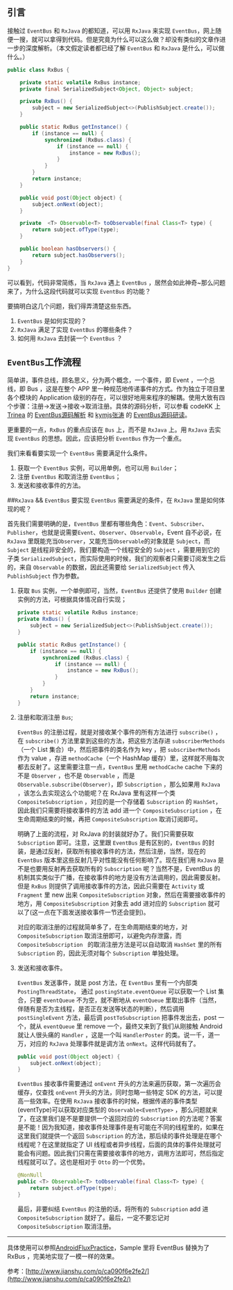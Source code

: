 ## 引言
接触过 `EventBus` 和 `RxJava` 的都知道，可以用 `RxJava` 来实现 `EventBus`，网上随便一搜，就可以拿得到代码。但是究竟为什么可以这么做？却没有类似的文章作进一步的深度解析。（本文假定读者都已经了解 `EventBus` 和 `RxJava` 是什么，可以做什么。）<!-- more -->

```Java
public class RxBus {

    private static volatile RxBus instance;
    private final SerializedSubject<Object, Object> subject;

    private RxBus() {
        subject = new SerializedSubject<>(PublishSubject.create());
    }

    public static RxBus getInstance() {
        if (instance == null) {
            synchronized (RxBus.class) {
                if (instance == null) {
                    instance = new RxBus();
                }
            }
        }
        return instance;
    }

    public void post(Object object) {
        subject.onNext(object);
    }

    private  <T> Observable<T> toObservable(final Class<T> type) {
        return subject.ofType(type);
    }

    public boolean hasObservers() {
        return subject.hasObservers();
    }
}
```
可以看到，代码非常简练，当 `RxJava` 遇上 `EventBus` ，居然会如此神奇~那么问题来了，为什么这段代码就可以实现 `EventBus` 的功能？

要搞明白这几个问题，我们得弄清楚这些东西。

1. `EventBus` 是如何实现的？
2. `RxJava` 满足了实现 `EventBus` 的哪些条件？
3. 如何用 `RxJava` 去封装一个 `EventBus` ？

## `EventBus`工作流程
简单讲，事件总线，顾名思义，分为两个概念，一个事件，即 Event ，一个总线，即 Bus ，这是在整个 APP 里一种规范地传递事件的方式。作为独立于项目里各个模块的 Application 级别的存在，可以很好地用来程序的解耦。使用大致有四个步骤：注册→发送→接收→取消注册。具体的源码分析，可以参看 codeKK 上 [Trinea](http://www.trinea.cn/) 的 [EventBus源码解析](http://a.codekk.com/detail/Android/Trinea/EventBus%20%E6%BA%90%E7%A0%81%E8%A7%A3%E6%9E%90) 和 [kymjs张涛](http://www.kymjs.com/) 的 [EventBus源码研读](http://kymjs.com/column/resourcecode.html)。

更重要的一点，`RxBus` 的重点应该在 `Bus` 上，而不是 `RxJava` 上。用 `RxJava` 去实现 `EventBus` 的思想。因此，应该把分析 `EventBus` 作为一个重点。

我们来看看要实现一个 `EventBus` 需要满足什么条件。

1. 获取一个 `EventBus` 实例，可以用单例，也可以用 `Builder`；
2. 注册 `EventBus` 和取消注册 `EventBus`；
3. 发送和接收事件的方法。

##`RxJava` && `EventBus`
要实现 `EventBus` 需要满足的条件，在 `RxJava` 里是如何体现的呢？

首先我们需要明确的是，`EventBus` 里都有哪些角色：`Event`、`Subscriber`、`Publisher`，也就是说需要`Event`、`Observer`、`Observable`，Event 自不必说，在 `RxJava` 里既能充当`Observer`，又能充当`Observable`的对象就是 `Subject`，而 `Subject` 是线程非安全的，我们要构造一个线程安全的 `Subject` ，需要用到它的子类 `SerializedSubject`，而实际使用的时候，我们的观察者只需要订阅发生之后的，来自 `Observable` 的数据，因此还需要给 `SerializedSubject` 传入 `PublishSubject` 作为参数。

1. 获取 `Bus` 实例，一个单例即可，当然，`EventBus` 还提供了使用 `Builder` 创建实例的方法，可根据具体情况自行实现；

	```Java
	private static volatile RxBus instance;
	private RxBus() {
    	subject = new SerializedSubject<>(PublishSubject.create());
	}

	public static RxBus getInstance() {
	    if (instance == null) {
	        synchronized (RxBus.class) {
	            if (instance == null) {
	                instance = new RxBus();
	            }
	        }
	    }
	    return instance;
	}
	```
2. 注册和取消注册 `Bus`;

	`EventBus` 的注册过程，就是对接收某个事件的所有方法进行 `subscribe()` ，在 `subscribe()` 方法里拿到这些的方法，把这些方法存进 `subscriberMethods`（一个 List 集合）中，然后把事件的类名作为 key ，把 `subscriberMethods` 作为 value ，存进 `methodCache`（一个 HashMap 缓存）里，这样就不用每次都去反射了。这里需要注意一点，`EventBus` 里用 `methodCache` cache 下来的不是 `Observer` ，也不是 `Observable` ，而是 `Observable.subscribe(Observer)`，即 `Subscription` ，那么如果用 `RxJava` ，该怎么去实现这么个功能呢？在 RxJava 里有这样一个类 `CompositeSubscription` ，对应的是一个存储着 `Subscription` 的 `HashSet`，因此我们只需要将接收事件的方法 add 进一个 `CompositeSubscription` ，在生命周期结束的时候，再把 `CompositeSubscription` 取消订阅即可。

	明确了上面的流程，对 RxJava 的封装就好办了。我们只需要获取 `Subscription` 即可。注意，这里跟 `EventBus` 是有区别的，`EventBus` 的封装，是通过反射，获取所有接收事件的方法，然后注册，当然，现在的 `EventBus` 版本里这些反射几乎对性能没有任何影响了。现在我们用 `RxJava` 是不是也要用反射再去获取所有的 `Subscription` 呢？当然不是，EventBus 的机制其实类似于广播，在接收事件的地方是没有方法调用的，因此需要反射。但是 `RxBus` 则提供了调用接收事件的方法，因此只需要在 `Activity` 或 `Fragment` 里 new 出来 `CompositeSubscription` 对象，然后在需要接收事件的地方，用 `CompositeSubscription` 对象去 add 进对应的 `Subscription` 就可以了(这一点在下面发送接收事件一节还会提到)。

	对应的取消注册的过程就简单多了，在生命周期结束的地方，对 `CompositeSubscription` 取消注册即可，以避免内存泄露，而 `CompositeSubscription ` 的取消注册方法是可以自动取消 `HashSet` 里的所有 `Subscription` 的，因此无须对每个 `Subscription` 单独处理。

3. 发送和接收事件。

	`EventBus` 发送事件，就是 post 方法，在 `EventBus` 里有一个内部类 `PostingThreadState`， 通过 `postingState.eventQueue` 可以获取一个 List 集合，只要 `eventQueue` 不为空，就不断地从 `eventQueue` 里取出事件（当然，伴随有是否为主线程，是否正在发送等状态的判断），然后调用 `postSingleEvent` 方法，最后调 `postToSubscription` 把事件发出去，post 一个，就从 `eventQueue` 里 remove 一个，最终又来到了我们从刚接触 Android 就让人很头痛的 `Handler` ，这是一个叫 `HandlerPoster` 的类。说一千，道一万，对应的 `RxJava` 处理事件就是调方法 `onNext`。这样代码就有了。

	```Java
	public void post(Object object) {
        subject.onNext(object);
    }
	```
	`EventBus` 接收事件需要通过 `onEvent` 开头的方法来遍历获取，第一次遍历会缓存，仅查找 `onEvent` 开头的方法，同时忽略一些特定 SDK 的方法，可以提高一些效率。在使用 `RxJava` 接收事件的时候，根据传递的事件类型(eventType)可以获取对应类型的 `Observable<EventType>` ，那么问题就来了，在这里我们是不是要提供一个返回对应的 `Subscription` 的方法呢？答案是不能！因为我知道，接收事件处理事件是有可能在不同的线程里的，如果在这里我们就提供一个返回 `Subscription` 的方法，那后续的事件处理是在哪个线程呢？在这里就指定了 UI 线程或者异步线程，后面的具体的事件处理就可能会有问题。因此我们只需在需要接收事件的地方，调用方法即可，然后指定线程就可以了。这也是相对于 `Otto` 的一个优势。

    ```Java
    @NonNull
	public <T> Observable<T> toObservable(final Class<T> type) {
    	return subject.ofType(type);
	}
    ```

	最后，非要纠结 `EventBus` 的注册的话，将所有的 `Subscription` add 进 `CompositeSubscription` 就好了。最后，一定不要忘记对 `CompositeSubscription` 取消注册。

------
具体使用可以参照[AndroidFluxPractice](https://github.com/liangzhitao/AndroidFluxPractice)，Sample 里将 EventBus 替换为了 RxBus ，完美地实现了一模一样的效果。

参考：[http://www.jianshu.com/p/ca090f6e2fe2/](http://www.jianshu.com/p/ca090f6e2fe2/)





